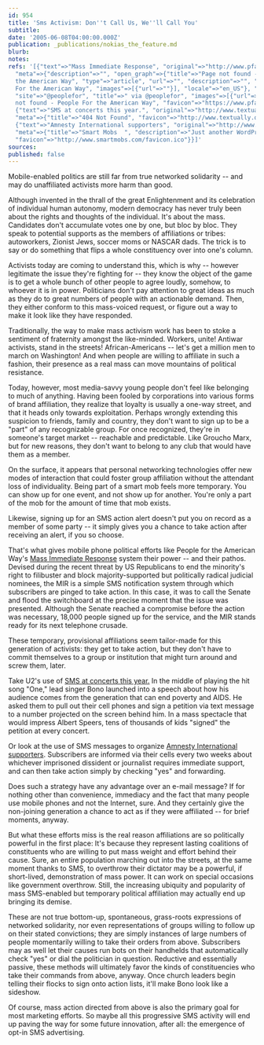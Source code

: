 ```yaml
---
id: 954
title: 'Sms Activism: Don''t Call Us, We''ll Call You'
subtitle: 
date: '2005-06-08T04:00:00.000Z'
publication: _publications/nokias_the_feature.md
blurb: 
notes: 
refs: '[{"text"=>"Mass Immediate Response", "original"=>"http://www.pfaw.org/pfaw/general/default.aspx?oid=18708",
  "meta"=>{"description"=>"", "open_graph"=>{"title"=>"Page not found - People For
  the American Way", "type"=>"article", "url"=>"", "description"=>"", "site_name"=>"People
  For the American Way", "images"=>[{"url"=>""}], "locale"=>"en_US"}, "twitter_card"=>{"card"=>"summary_large_image",
  "site"=>"@peoplefor", "title"=>" via @peoplefor", "images"=>[{"url"=>""}]}, "title"=>"Page
  not found - People For the American Way", "favicon"=>"https://www.pfaw.org/wp-content/themes/pfaw/images/favicon.ico"}},
  {"text"=>"SMS at concerts this year.", "original"=>"http://www.textually.org/textually/archives/2005/04/007875.htm",
  "meta"=>{"title"=>"404 Not Found", "favicon"=>"http://www.textually.org/favicon.ico"}},
  {"text"=>"Amnesty International supporters", "original"=>"http://www.smartmobs.com/archive/2005/05/30/sms_alerts_as_h.html",
  "meta"=>{"title"=>"Smart Mobs  ", "description"=>"Just another WordPress weblog",
  "favicon"=>"http://www.smartmobs.com/favicon.ico"}}]'
sources: 
published: false
---
```

Mobile-enabled politics are still far from true networked solidarity -- and may do unaffiliated activists more harm than good.

Although invented in the thrall of the great Enlightenment and its celebration of individual human autonomy, modern democracy has never truly been about the rights and thoughts of the individual. It's about the mass. Candidates don't accumulate votes one by one, but bloc by bloc. They speak to potential supports as the members of affiliations or tribes: autoworkers, Zionist Jews, soccer moms or NASCAR dads. The trick is to say or do something that flips a whole constituency over into one's column.

Activists today are coming to understand this, which is why -- however legitimate the issue they're fighting for -- they know the object of the game is to get a whole bunch of other people to agree loudly, somehow, to whoever it is in power. Politicians don't pay attention to great ideas as much as they do to great numbers of people with an actionable demand. Then, they either conform to this mass-voiced request, or figure out a way to make it look like they have responded.

Traditionally, the way to make mass activism work has been to stoke a sentiment of fraternity amongst the like-minded. Workers, unite! Antiwar activists, stand in the streets! African-Americans -- let's get a million men to march on Washington! And when people are willing to affiliate in such a fashion, their presence as a real mass can move mountains of political resistance.

Today, however, most media-savvy young people don't feel like belonging to much of anything. Having been fooled by corporations into various forms of brand affiliation, they realize that loyalty is usually a one-way street, and that it heads only towards exploitation. Perhaps wrongly extending this suspicion to friends, family and country, they don't want to sign up to be a "part" of any recognizable group. For once recognized, they're in someone's target market -- reachable and predictable. Like Groucho Marx, but for new reasons, they don't want to belong to any club that would have them as a member.

On the surface, it appears that personal networking technologies offer new modes of interaction that could foster group affiliation without the attendant loss of individuality. Being part of a smart mob feels more temporary. You can show up for one event, and not show up for another. You're only a part of the mob for the amount of time that mob exists.

Likewise, signing up for an SMS action alert doesn't put you on record as a member of some party -- it simply gives you a chance to take action after receiving an alert, if you so choose.

That's what gives mobile phone political efforts like People for the American Way's [Mass Immediate Response](http://www.pfaw.org/pfaw/general/default.aspx?oid=18708) system their power -- and their pathos. Devised during the recent threat by US Republicans to end the minority's right to filibuster and block majority-supported but politically radical judicial nominees, the MIR is a simple SMS notification system through which subscribers are pinged to take action. In this case, it was to call the Senate and flood the switchboard at the precise moment that the issue was presented. Although the Senate reached a compromise before the action was necessary, 18,000 people signed up for the service, and the MIR stands ready for its next telephone crusade.

These temporary, provisional affiliations seem tailor-made for this generation of activists: they get to take action, but they don't have to commit themselves to a group or institution that might turn around and screw them, later.

Take U2's use of [SMS at concerts this year.](http://www.textually.org/textually/archives/2005/04/007875.htm) In the middle of playing the hit song "One," lead singer Bono launched into a speech about how his audience comes from the generation that can end poverty and AIDS. He asked them to pull out their cell phones and sign a petition via text message to a number projected on the screen behind him. In a mass spectacle that would impress Albert Speers, tens of thousands of kids "signed" the petition at every concert.

Or look at the use of SMS messages to organize [Amnesty International supporters](http://www.smartmobs.com/archive/2005/05/30/sms_alerts_as_h.html). Subscribers are informed via their cells every two weeks about whichever imprisoned dissident or journalist requires immediate support, and can then take action simply by checking "yes" and forwarding.

Does such a strategy have any advantage over an e-mail message? If for nothing other than convenience, immediacy and the fact that many people use mobile phones and not the Internet, sure. And they certainly give the non-joining generation a chance to act as if they were affiliated -- for brief moments, anyway.

But what these efforts miss is the real reason affiliations are so politically powerful in the first place: It's because they represent lasting coalitions of constituents who are willing to put mass weight and effort behind their cause. Sure, an entire population marching out into the streets, at the same moment thanks to SMS, to overthrow their dictator may be a powerful, if short-lived, demonstration of mass power. It can work on special occasions like government overthrow. Still, the increasing ubiquity and popularity of mass SMS-enabled but temporary political affiliation may actually end up bringing its demise.

These are not true bottom-up, spontaneous, grass-roots expressions of networked solidarity, nor even representations of groups willing to follow up on their stated convictions; they are simply instances of large numbers of people momentarily willing to take their orders from above. Subscribers may as well let their causes run bots on their handhelds that automatically check "yes" or dial the politician in question. Reductive and essentially passive, these methods will ultimately favor the kinds of constituencies who take their commands from above, anyway. Once church leaders begin telling their flocks to sign onto action lists, it'll make Bono look like a sideshow.

Of course, mass action directed from above is also the primary goal for most marketing efforts. So maybe all this progressive SMS activity will end up paving the way for some future innovation, after all: the emergence of opt-in SMS advertising.
